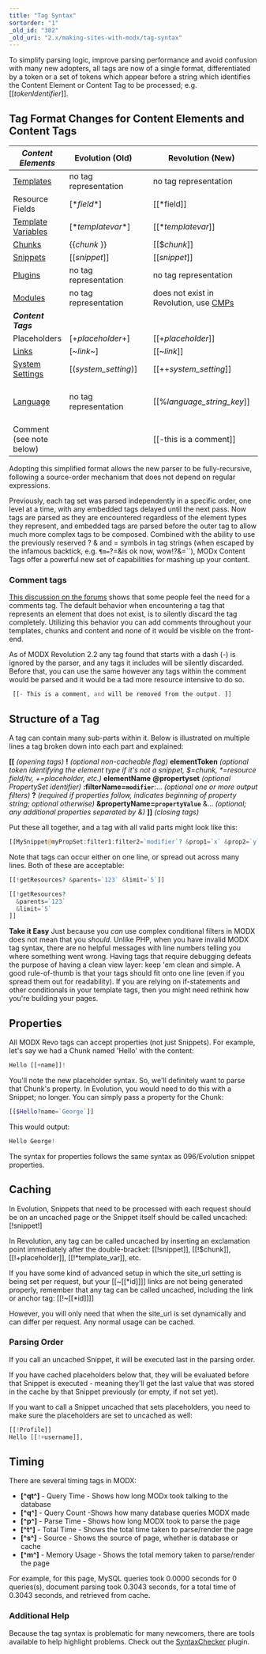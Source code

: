 ```yaml
---
title: "Tag Syntax"
sortorder: "1"
_old_id: "302"
_old_uri: "2.x/making-sites-with-modx/tag-syntax"
---
```


To simplify parsing logic, improve parsing performance and avoid confusion with many new adopters, all tags are now of a single format, differentiated by a token or a set of tokens which appear before a string which identifies the Content Element or Content Tag to be processed; e.g. \[\[_tokenIdentifier_\]\].

## Tag Format Changes for Content Elements and Content Tags

| **_Content Elements_**                                                                | Evolution (Old)         |     | Revolution (New)                                                                                     | Example for Revolution                                                                   |
| ------------------------------------------------------------------------------------- | ----------------------- | --- | ---------------------------------------------------------------------------------------------------- | ---------------------------------------------------------------------------------------- |
| [Templates](building-sites/elements/templates "Templates")                            | no tag representation   |     | no tag representation                                                                                |                                                                                          |
| Resource Fields                                                                       | \[\*_field_\*\]         |     | \[\[\*field\]\]                                                                                      | \[\[\*pagetitle\]\]                                                                      |
| [Template Variables](building-sites/elements/template-variables "Template Variables") | \[\*_templatevar_\*\]   |     | \[\[\*_templatevar_\]\]                                                                              | \[\[\*tags\]\]                                                                           |
| [Chunks](building-sites/elements/chunks "Chunks")                                     | {{_chunk_ }}            |     | \[\[$_chunk_\]\]                                                                                     | \[\[$header\]\]                                                                          |
| [Snippets](extending-modx/snippets "Snippets")                                        | \[\[_snippet_\]\]       |     | \[\[_snippet_\]\]                                                                                    | \[\[getResources\]\]                                                                     |
| [Plugins](extending-modx/plugins "Plugins")                                           | no tag representation   |     | no tag representation                                                                                |                                                                                          |
| [Modules](/evolution/1.0/developers-guide/modules "Modules")                          | no tag representation   |     | does not exist in Revolution, use [CMPs](extending-modx/custom-manager-pages "Custom Manager Pages") |                                                                                          |
| **_Content Tags_**                                                                    |                         |     |                                                                                                      |                                                                                          |
| Placeholders                                                                          | \[+_placeholder_+\]     |     | \[\[+_placeholder_\]\]                                                                               | \[\[+modx.user.id\]\]                                                                    |
| [Links](building-sites/resources "Resources")                                         | \[~_link_~\]            |     | \[\[~_link_\]\]                                                                                      | \[\[~\[\[\*id\]\]? &scheme=`full`\]\]                                                    |
| [System Settings](building-sites/settings "System Settings")                          | \[(_system\_setting_)\] |     | \[\[++_system\_setting_\]\]                                                                          | \[\[++site\_start\]\]                                                                    |
| [Language](extending-modx/internationalization "Internationalization")                | no tag representation   |     | \[\[%_language\_string\_key_\]\]                                                                     | \[\[%LanguageStringKey? &language=`en` &namespace=`NameSpaceName` &topic=`TopicName`\]\] |
| Comment (see note below)                                                              |                         |     | \[\[-this is a comment\]\]                                                                           |                                                                                          |

Adopting this simplified format allows the new parser to be fully-recursive, following a source-order mechanism that does not depend on regular expressions.

Previously, each tag set was parsed independently in a specific order, one level at a time, with any embedded tags delayed until the next pass. Now tags are parsed as they are encountered regardless of the element types they represent, and embedded tags are parsed before the outer tag to allow much more complex tags to be composed. Combined with the ability to use the previously reserved ? & and = symbols in tag strings (when escaped by the infamous backtick, e.g. `¶m=`?=&is ok now, wow!?&=``), MODx Content Tags offer a powerful new set of capabilities for mashing up your content.

### Comment tags

[This discussion on the forums](http://modxcms.com/forums/index.php/topic,49368.0.html) shows that some people feel the need for a comments tag. The default behavior when encountering a tag that represents an element that does not exist, is to silently discard the tag completely. Utilizing this behavior you can add comments throughout your templates, chunks and content and none of it would be visible on the front-end.

As of MODX Revolution 2.2 any tag found that starts with a dash (-) is ignored by the parser, and any tags it includes will be silently discarded. Before that, you can use the same however any tags within the comment would be parsed and it would be a tad more resource intensive to do so.

``` php 
 [[- This is a comment, and will be removed from the output. ]]
```

## Structure of a Tag

A tag can contain many sub-parts within it. Below is illustrated on multiple lines a tag broken down into each part and explained:

**\[\[** _(opening tags)_ 
**!** _(optional non-cacheable flag)_ 
**elementToken** _(optional token identifying the element type if it's not a snippet, $=chunk, \*=resource field/tv, +=placeholder, etc.)_ 
**elementName** 
**@propertyset** _(optional PropertySet identifier)_ 
**:filterName=`modifier`**:... _(optional one or more output filters)_ 
**?** _(required if properties follow, indicates beginning of property string; optional otherwise)_ 
**&propertyName=`propertyValue`** &... _(optional; any additional properties separated by &)_ 
**\]\]** _(closing tags)_

Put these all together, and a tag with all valid parts might look like this:

``` php 
[[MySnippet@myPropSet:filter1:filter2=`modifier`? &prop1=`x` &prop2=`y`]]
```

Note that tags can occur either on one line, or spread out across many lines. Both of these are acceptable:

``` php 
[[!getResources? &parents=`123` &limit=`5`]]

[[!getResources?
  &parents=`123`
  &limit=`5`
]]
```

**Take it Easy** 
 Just because you _can_ use complex conditional filters in MODX does not mean that you _should_. Unlike PHP, when you have invalid MODX tag syntax, there are no helpful messages with line numbers telling you where something went wrong. Having tags that require debugging defeats the purpose of having a clean view layer: keep 'em clean and simple. A good rule-of-thumb is that your tags should fit onto one line (even if you spread them out for readability). If you are relying on if-statements and other conditionals in your template tags, then you might need rethink how you're building your pages.



## Properties

All MODX Revo tags can accept properties (not just Snippets). For example, let's say we had a Chunk named 'Hello' with the content:

``` php 
Hello [[+name]]!
```

You'll note the new placeholder syntax. So, we'll definitely want to parse that Chunk's property. In Evolution, you would need to do this with a Snippet; no longer. You can simply pass a property for the Chunk:

``` php 
[[$Hello?name=`George`]]
```

This would output:

``` php 
Hello George!
```

The syntax for properties follows the same syntax as 096/Evolution snippet properties.

## Caching

In Evolution, Snippets that need to be processed with each request should be on an uncached page or the Snippet itself should be called uncached: \[!snippet!\]

In Revolution, any tag can be called uncached by inserting an exclamation point immediately after the double-bracket: \[\[!snippet\]\], \[\[!$chunk\]\], \[\[!+placeholder\]\], \[\[!\*template\_var\]\], etc.


If you have some kind of advanced setup in which the site\_url setting is being set per request, but your \[\[~\[\[\*id\]\]\]\] links are not being generated properly, remember that any tag can be called uncached, including the link or anchor tag: \[\[!~\[\[\*id\]\]\]\]

However, you will only need that when the site\_url is set dynamically and can differ per request. Any normal usage can be cached.



### Parsing Order

If you call an uncached Snippet, it will be executed last in the parsing order.

If you have cached placeholders below that, they will be evaluated before that Snippet is executed - meaning they'll get the last value that was stored in the cache by that Snippet previously (or empty, if not set yet).

If you want to call a Snippet uncached that sets placeholders, you need to make sure the placeholders are set to uncached as well:

``` php 
[[!Profile]]
Hello [[!+username]],
```

## Timing

There are several timing tags in MODX:

- **\[^qt^\]** - Query Time - Shows how long MODx took talking to the database
- **\[^q^\]** - Query Count -Shows how many database queries MODX made
- **\[^p^\]** - Parse Time - Shows how long MODX took to parse the page
- **\[^t^\]** - Total Time - Shows the total time taken to parse/render the page
- **\[^s^\]** - Source - Shows the source of page, whether is database or cache
- **\[^m^\]** - Memory Usage - Shows the total memory taken to parse/render the page

For example, for this page, MySQL queries took 0.0000 seconds for 0 queries(s), document parsing took 0.3043 seconds, for a total time of 0.3043 seconds, and retrieved from cache.

### Additional Help

Because the tag syntax is problematic for many newcomers, there are tools available to help highlight problems. Check out the [SyntaxChecker](http://modx.com/extras/package/syntaxchecker) plugin.
